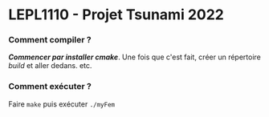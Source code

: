 LEPL1110 - Projet Tsunami 2022
================================

### Comment compiler ?
__*Commencer par installer cmake*__. Une fois que c'est fait, créer un répertoire _*build*_ et aller dedans. etc.
 
### Comment exécuter ?
Faire `make` puis exécuter `./myFem`